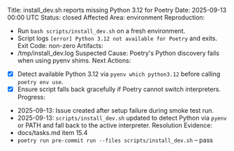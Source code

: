 Title: install_dev.sh reports missing Python 3.12 for Poetry
Date: 2025-09-13 00:00 UTC
Status: closed
Affected Area: environment
Reproduction:
  - Run `bash scripts/install_dev.sh` on a fresh environment.
  - Script logs `[error] Python 3.12 not available for Poetry` and exits.
Exit Code: non-zero
Artifacts:
  - /tmp/install_dev.log
Suspected Cause: Poetry's Python discovery fails when using pyenv shims.
Next Actions:
  - [x] Detect available Python 3.12 via `pyenv which python3.12` before calling `poetry env use`.
  - [x] Ensure script falls back gracefully if Poetry cannot switch interpreters.
Progress:
  - 2025-09-13: Issue created after setup failure during smoke test run.
  - 2025-09-13: `scripts/install_dev.sh` updated to detect Python via `pyenv` or PATH and fall back to the active interpreter.
Resolution Evidence:
  - docs/tasks.md item 15.4
  - `poetry run pre-commit run --files scripts/install_dev.sh` – pass
